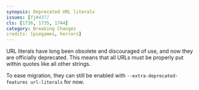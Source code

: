 ```yaml
---
synopsis: Deprecated URL literals
issues: [fj#437]
cls: [1736, 1735, 1744]
category: Breaking Changes
credits: [piegames, horrors]
---
```


URL literals have long been obsolete and discouraged of use, and now they are officially deprecated.
This means that all URLs must be properly put within quotes like all other strings.

To ease migration, they can still be enabled with `--extra-deprecated-features url-literals` for now.
